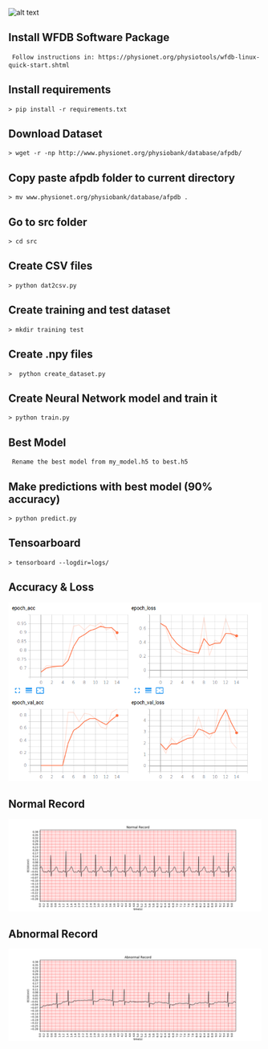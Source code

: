 ![alt text](https://d20vrrgs8k4bvw.cloudfront.net/images/courses/logos/logo-color-tensorflow.png)

## Install WFDB Software Package
     Follow instructions in: https://physionet.org/physiotools/wfdb-linux-quick-start.shtml 

## Install requirements
    > pip install -r requirements.txt

## Download Dataset
    > wget -r -np http://www.physionet.org/physiobank/database/afpdb/

## Copy paste afpdb folder to current directory 
    > mv www.physionet.org/physiobank/database/afpdb .

## Go to src folder
    > cd src

## Create CSV files 
    > python dat2csv.py

## Create training and test dataset
    > mkdir training test
    
## Create .npy files 
    >  python create_dataset.py

## Create Neural Network model and train it 
    > python train.py

## Best Model
     Rename the best model from my_model.h5 to best.h5
     

## Make predictions with best model (90% accuracy)
    > python predict.py
## Tensoarboard
    > tensorboard --logdir=logs/
## Accuracy & Loss
![alt text](img/90.png)

## Normal Record
![alt text](img/Normal.png)
## Abnormal Record
![alt text](img/Abnormal.png)


